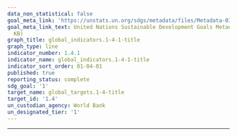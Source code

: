 ```yaml
---
data_non_statistical: false
goal_meta_link: 'https://unstats.un.org/sdgs/metadata/files/Metadata-01-04-01.pdf '
goal_meta_link_text: United Nations Sustainable Development Goals Metadata (PDF 98.2
  KB)
graph_title: global_indicators.1-4-1-title
graph_type: line
indicator_number: 1.4.1
indicator_name: global_indicators.1-4-1-title
indicator_sort_order: 01-04-01
published: true
reporting_status: complete
sdg_goal: '1'
target_name: global_targets.1-4-title
target_id: '1.4'
un_custodian_agency: World Bank
un_designated_tier: '1'
---
```

---
